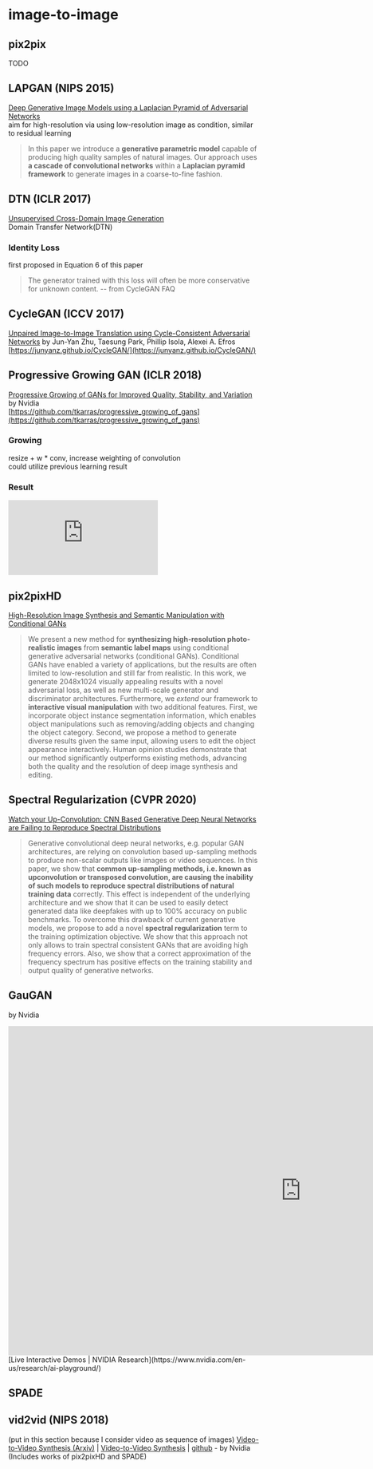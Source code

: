 # image-to-image
## pix2pix
TODO
## LAPGAN (NIPS 2015)
[Deep Generative Image Models using a Laplacian Pyramid of Adversarial Networks](https://arxiv.org/abs/1506.05751)  
aim for high-resolution via using low-resolution image as condition, similar to residual learning
> In this paper we introduce a **generative parametric model** capable of producing high quality samples of natural images. Our approach uses **a cascade of convolutional networks** within a **Laplacian pyramid framework** to generate images in a coarse-to-fine fashion. 

## DTN (ICLR 2017)
[Unsupervised Cross-Domain Image Generation](https://arxiv.org/abs/1611.02200)  
Domain Transfer Network(DTN)  
### Identity Loss
first proposed in Equation 6 of this paper  
> The generator trained with this loss will often be more conservative for unknown content. -- from CycleGAN FAQ

## CycleGAN (ICCV 2017)
[Unpaired Image-to-Image Translation using Cycle-Consistent Adversarial Networks](https://arxiv.org/abs/1703.10593) by Jun-Yan Zhu, Taesung Park, Phillip Isola, Alexei A. Efros  
[https://junyanz.github.io/CycleGAN/](https://junyanz.github.io/CycleGAN/)


## Progressive Growing GAN (ICLR 2018)
[Progressive Growing of GANs for Improved Quality, Stability, and Variation](https://arxiv.org/pdf/1710.10196.pdf) by Nvidia  
[https://github.com/tkarras/progressive_growing_of_gans](https://github.com/tkarras/progressive_growing_of_gans)  
### Growing
resize + w * conv, increase weighting of convolution  
could utilize previous learning result
### Result
<iframe src="https://www.youtube.com/embed/XOxxPcy5Gr4" frameborder="0" allow="accelerometer; autoplay; encrypted-media; gyroscope; picture-in-picture" allowfullscreen></iframe>


## pix2pixHD
[High-Resolution Image Synthesis and Semantic Manipulation with Conditional GANs](https://tcwang0509.github.io/pix2pixHD/)
> We present a new method for **synthesizing high-resolution photo-realistic images** from **semantic label maps** using conditional generative adversarial networks (conditional GANs). Conditional GANs have enabled a variety of applications, but the results are often limited to low-resolution and still far from realistic. In this work, we generate 2048x1024 visually appealing results with a novel adversarial loss, as well as new multi-scale generator and discriminator architectures. Furthermore, we *extend* our framework to **interactive visual manipulation** with two additional features. First, we incorporate object instance segmentation information, which enables object manipulations such as removing/adding objects and changing the object category. Second, we propose a method to generate diverse results given the same input, allowing users to edit the object appearance interactively. Human opinion studies demonstrate that our method significantly outperforms existing methods, advancing both the quality and the resolution of deep image synthesis and editing.


## Spectral Regularization (CVPR 2020)
[Watch your Up-Convolution: CNN Based Generative Deep Neural Networks are Failing to Reproduce Spectral Distributions](https://arxiv.org/pdf/2003.01826.pdf)  
> Generative convolutional deep neural networks, e.g. popular GAN architectures, are relying on convolution based up-sampling methods to produce non-scalar outputs like images or video sequences. In this paper, we show that **common up-sampling methods, i.e. known as upconvolution or transposed convolution, are causing the inability of such models to reproduce spectral distributions of natural training data** correctly. This effect is independent of the underlying architecture and we show that it can be used to easily detect generated data like deepfakes with up to 100% accuracy on public benchmarks. To overcome this drawback of current generative models, we propose to add a novel **spectral regularization** term to the training optimization objective. We show that this approach not only allows to train spectral consistent GANs that are avoiding high frequency errors. Also, we show that a correct approximation of the frequency spectrum has positive effects on the training stability and output quality of generative networks.

## GauGAN
[]() by Nvidia
<iframe width="1173" height="660" src="https://www.youtube.com/embed/p5U4NgVGAwg" frameborder="0" allow="accelerometer; autoplay; encrypted-media; gyroscope; picture-in-picture" allowfullscreen></iframe>
[Live Interactive Demos | NVIDIA Research](https://www.nvidia.com/en-us/research/ai-playground/)


## SPADE

## vid2vid (NIPS 2018)
(put in this section because I consider video as sequence of images)
[Video-to-Video Synthesis (Arxiv)](https://arxiv.org/abs/1808.06601) | 
[Video-to-Video Synthesis](https://tcwang0509.github.io/vid2vid/) | 
[github](https://github.com/NVIDIA/vid2vid) - by Nvidia (Includes works of pix2pixHD and SPADE)